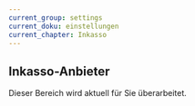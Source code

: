```yaml
---
current_group: settings
current_doku: einstellungen
current_chapter: Inkasso
---
```


## Inkasso-Anbieter

Dieser Bereich wird aktuell für Sie überarbeitet.
